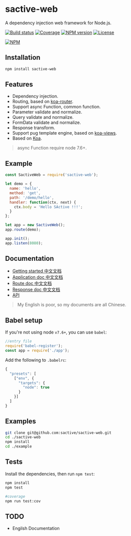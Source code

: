 # sactive-web

A dependency injection web framework for Node.js.

[![Build status][travis-image]][travis-url]
[![Coverage][cov-image]][cov-url]
[![NPM version][npm-image]][npm-url]
[![License][license-image]][license-url]

[![NPM](https://nodei.co/npm/sactive-web.png?downloads=true)](https://nodei.co/npm/sactive-web/)

## Installation
```bash
npm install sactive-web
```

## Features

- Dependency injection.
- Routing, based on [koa-router](https://github.com/alexmingoia/koa-router).
- Support async Function, common function.
- Parameter validate and normalize.
- Query validate and normalize.
- FormData validate and normalize.
- Response transform.
- Support pug template engine, based on [koa-views](https://github.com/queckezz/koa-views).
- Based on [Koa](https://github.com/koajs/koa).

> async Function require node 7.6+.

## Example

```javascript
const SactiveWeb = require('sactive-web');

let demo = {
  name: 'hello',
  method: 'get',
  path: '/demo/hello',
  handler: function(ctx, next) {
    ctx.body = 'Hello SActive !!!';
  }
};

let app = new SactiveWeb();
app.route(demo);

app.init();
app.listen(8080);
```

## Documentation
- [Getting started 中文文档](https://github.com/sactive/sactive-web/wiki/Getting-started)
- [Application doc 中文文档](https://github.com/sactive/sactive-web/wiki/Application)
- [Route doc 中文文档](https://github.com/sactive/sactive-web/wiki/Route)
- [Response doc 中文文档](https://github.com/sactive/sactive-web/wiki/Response)
- [API](https://github.com/sactive/sactive-web/wiki/API)

> My English is poor, so my documents are all Chinese.

## Babel setup
If you're not using node `v7.6+`, you can use `babel`:

```javascript
//entry file
require('babel-register');
const app = require('./app');
```

Add the following to `.babelrc`:
```javascript
{
  "presets": [
    ["env", {
      "targets": {
        "node": true
      }
    }]
  ]
}
```


## Examples
```bash
git clone git@github.com:sactive/sactive-web.git
cd ./sactive-web
npm install
cd ./example
```

## Tests
Install the dependencies, then run `npm test`:
``` bash
npm install
npm test

#coverage
npm run test:cov
```

## TODO
- Engilsh Documentation

[npm-image]: https://img.shields.io/npm/v/sactive-web.svg
[npm-url]: https://www.npmjs.com/package/sactive-web
[travis-image]: https://travis-ci.org/sactive/sactive-web.svg?branch=master
[travis-url]: https://www.travis-ci.org/sactive/sactive-web
[cov-image]: https://codecov.io/gh/sactive/sactive-web/branch/master/graph/badge.svg
[cov-url]: https://codecov.io/gh/sactive/sactive-web
[license-image]: http://img.shields.io/npm/l/sactive-web.svg
[license-url]: ./LICENSE
